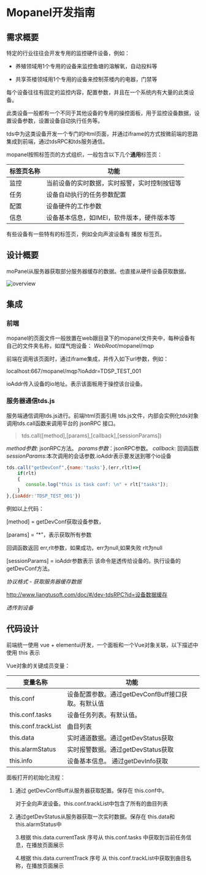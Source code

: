 # Mopanel开发指南
## 需求概要
特定的行业往往会开发专用的监控硬件设备，例如：

* 养殖领域用1个专用的设备来监控鱼塘的溶解氧，自动投料等

* 共享茶楼领域用1个专用的设备来控制茶楼内的电器，门禁等

每个设备往往有固定的监控内容，配置参数，并且在一个系统内有大量的此类设备。

此类设备一般都有一个不同于其他设备的专用的操控面板，用于监控设备数据，设置设备参数，设置设备自动执行任务等。

tds中为这类设备开发一个专门的Html页面，并通过iframe的方式按微前端的思路集成到前端，通过tdsRPC和tds服务通信。

mopanel按照标签页的方式组织，一般包含以下几个**通用**标签页：

| 标签页名称 | 功能                                         |
| ---------- | -------------------------------------------- |
| 监控       | 当前设备的实时数据，实时报警，实时控制按钮等 |
| 任务       | 设备自动执行的任务参数配置                   |
| 配置       | 设备硬件的工作参数                           |
| 信息       | 设备基本信息，如IMEI，软件版本，硬件版本等   |

有些设备有一些特有的标签页，例如全向声波设备有 播放 标签页。

## 设计概要

moPanel从服务器获取部分服务器缓存的数据。也直接从硬件设备获取数据。

![overview](/dev-mopanel/overview.svg)



## 集成

### 前端

mopanel的页面文件一般放置在web跟目录下的mopanel文件夹中，每种设备有自己的文件夹名称，如煤气炮设备：      $WebRoot$/mopanel/mqp 

前端在调用该页面时，通过iframe集成，并传入如下url参数，例如：

localhost:667/mopanel/mqp?ioAddr=TDSP_TEST_001

ioAddr传入设备的io地址。表示该面板用于操控该台设备。

### 服务器通信tds.js

服务端通信调用tds.js进行。前端html页面引用 tds.js文件，内部会实例化tds对象
调用tds.call函数来调用平台的 jsonRPC 接口。

> tds.call([method],[params],[callback],[sessionParams])

*method参数*:  jsonRPC方法。
*params参数*：jsonRPC参数。
*callback*: 回调函数
*sessionParams*:本次调用的会话参数.ioAddr表示要发送到哪个io设备

```javascript
tds.call("getDevConf",{name:'tasks'},(err,rlt)=>{
    if(rlt)
    {
       console.log("this is task conf: \n" + rlt["tasks"]);
    }
},{ioAddr:'TDSP_TEST_001'})
```

例如以上代码：

[method] = getDevConf获取设备参数，

[params] = “*”，表示获取所有参数

回调函数返回 err,rlt参数，如果成功，err为null,如果失败 rlt为null

[sessionParams] = ioAddr参数表示 该命令是透传给设备的。执行设备的getDevConf方法。

*协议格式 - 获取服务器缓存数据*

http://www.liangtusoft.com/doc/#/dev-tdsRPC?id=设备数据缓存

*透传到设备*



## 代码设计

前端统一使用 vue + elementui开发，一个面板和一个Vue对象关联，以下描述中使用 this 表示

Vue对象的关键成员变量：

| 变量名称            | 功能                                               |
| ------------------- | -------------------------------------------------- |
| this.conf           | 设备配置参数。通过getDevConfBuff接口获取。有默认值 |
| this.conf.tasks     | 设备任务列表。有默认值。                           |
| this.conf.trackList | 曲目列表                                           |
| this.data           | 实时通道数据。通过getDevStatus获取                 |
| this.alarmStatus    | 实时报警数据。通过getDevStatus获取                 |
| this.info           | 设备基本信息。 通过getDevInfo获取                  |

面板打开的初始化流程：

1. 通过 getDevConfBuff从服务器获取配置。保存在 this.conf中。

   对于全向声波设备。this.conf.trackList中包含了所有的曲目列表

2. 通过getDevStatus从服务器获取一次实时数据。保存在 this.data和this.alarmStatus中

   3.根据 this.data.currentTask 序号从 this.conf.tasks 中获取到当前任务信息，在播放页面展示

   4.根据 this.data.currentTrack 序号 从 this.conf.trackList中获取到曲目名称，在播放页面展示



